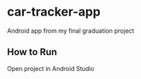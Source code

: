 # car-tracker-app
Android app from my final graduation project

## How to Run
Open project in Android Studio
